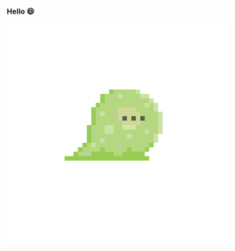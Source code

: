 ### Hello :smile:

![Alt Text](https://raw.githubusercontent.com/kskaneki1/kskaneki1/master/bounce.gif)
